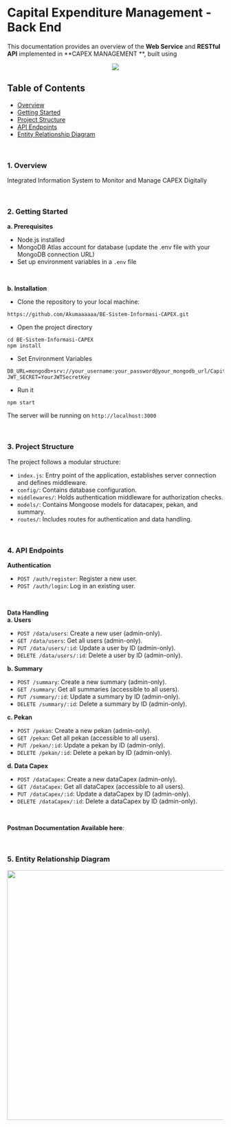 # Capital Expenditure Management - Back End

This documentation provides an overview of the **Web Service** and **RESTful API** implemented in **CAPEX MANAGEMENT  **, built using
<p align="center">
  <a href="https://skillicons.dev">
    <img src="https://skillicons.dev/icons?i=mongodb,express,nodejs,postman" />
  </a>
</p>
 
## Table of Contents
- [Overview](https://github.com/Akumaaaaaa/BE-Sistem-Informasi-CAPEX.git#overview)
- [Getting Started](https://github.com/Akumaaaaaa/BE-Sistem-Informasi-CAPEX.git#getting-started)
- [Project Structure](https://github.com/Akumaaaaaa/BE-Sistem-Informasi-CAPEX.git#project-structure)
- [API Endpoints](https://github.com/Akumaaaaaa/BE-Sistem-Informasi-CAPEX.git#api-endpoints)
- [Entity Relationship Diagram](https://github.com/Akumaaaaaa/BE-Sistem-Informasi-CAPEX.git#erd)

<br>

### 1. Overview <a name="overview"></a>
Integrated Information System to Monitor and Manage CAPEX Digitally

<br>

### 2. Getting Started <a name="getting-started"></a>
**a. Prerequisites**
- Node.js installed
- MongoDB Atlas account for database (update the .env file with your MongoDB connection URL)
- Set up environment variables in a ```.env``` file

<br>

**b. Installation**
- Clone the repository to your local machine:
```
https://github.com/Akumaaaaaa/BE-Sistem-Informasi-CAPEX.git
```
- Open the project directory
```
cd BE-Sistem-Informasi-CAPEX
npm install
```
- Set Environment Variables
```
DB_URL=mongodb+srv://your_username:your_password@your_mongodb_url/CapitalExpenditure
JWT_SECRET=YourJWTSecretKey
```
- Run it
```
npm start
```
The server will be running on `http://localhost:3000`

<br>

### 3. Project Structure <a name="project-structure"></a>
The project follows a modular structure:
- ```index.js```: Entry point of the application, establishes server connection and defines middleware.
- ```config/```: Contains database configuration.
- ```middlewares/```: Holds authentication middleware for authorization checks.
- ```models/```: Contains Mongoose models for datacapex, pekan, and summary.
- ```routes/```: Includes routes for authentication and data handling.

<br>

### 4. API Endpoints <a name="api-endpoints"></a>
**Authentication**
- ```POST /auth/register```: Register a new user.
- ```POST /auth/login```: Log in an existing user.

<br>

**Data Handling**<br>
**a. Users**
- ```POST /data/users```: Create a new user (admin-only).
- ```GET /data/users```: Get all users (admin-only).
- ```PUT /data/users/:id```: Update a user by ID (admin-only).
- ```DELETE /data/users/:id```: Delete a user by ID (admin-only).

**b. Summary**
- ```POST /summary```: Create a new summary (admin-only).
- ```GET /summary```: Get all summaries (accessible to all users).
- ```PUT /summary/:id```: Update a summary by ID (admin-only).
- ```DELETE /summary/:id```: Delete a summary by ID (admin-only).

**c. Pekan**
- ```POST /pekan```: Create a new pekan (admin-only).
- ```GET /pekan```: Get all pekan (accessible to all users).
- ```PUT /pekan/:id```: Update a pekan by ID (admin-only).
- ```DELETE /pekan/:id```: Delete a pekan by ID (admin-only).

**d. Data Capex**
- ```POST /dataCapex```: Create a new dataCapex (admin-only).
- ```GET /dataCapex```: Get all dataCapex (accessible to all users).
- ```PUT /dataCapex/:id```: Update a dataCapex by ID (admin-only).
- ```DELETE /dataCapex/:id```: Delete a dataCapex by ID (admin-only).

<br>

**Postman Documentation Available here**: 

<br>

### 5. Entity Relationship Diagram <a name="erd"></a>
<p align="center">
  <img src="https://imgur.com/Ntb4LHi.png" height="580"/>
</p>
